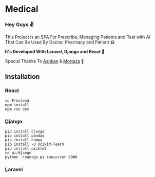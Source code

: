 <h1>Medical</h1>

<h3>Hey Guys ✌</h3>

<p>This Project is an SPA For Prescribe, Managing Patients and Test with AI That Can Be Used By Doctor, Pharmacy and Patient 😷</p>

<b>It's Developed With Laravel, Django and React 👀</b>

<span>Special Thanks To</span>
<a href="https://github.com/AshkanKazemii">Ashkan</a> & <a href="https://github.com/Mori30r">Morteza</a> 🤍</p>

<h2>Installation</h2>
<h3>React</h3>

```
cd Frontend
npm install
npm run dev
```

<h3>ِDjango</h3>

```
pip install django
pip install pandas
pip install numpy
pip install -U scikit-learn
pip install pickle5
cd ai/django
python .\manage.py runserver 5000
```

<h3>ِLaravel</h3>

```

```
